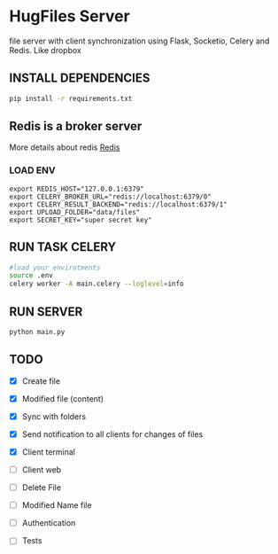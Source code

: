 # HugFiles Server
file server with client synchronization using Flask, Socketio, Celery and Redis. Like dropbox

## INSTALL DEPENDENCIES
```bash
pip install -r requirements.txt
```

## Redis is a  broker server 
More details about redis [Redis](https://redis.io/)

### LOAD ENV

```env
export REDIS_HOST="127.0.0.1:6379"
export CELERY_BROKER_URL="redis://localhost:6379/0"
export CELERY_RESULT_BACKEND="redis://localhost:6379/1"
export UPLOAD_FOLDER="data/files"
export SECRET_KEY="super secret key"
```

## RUN TASK CELERY 
```bash
#load your envirotments
source .env
celery worker -A main.celery --loglevel=info
```

## RUN SERVER 
```bash
python main.py 
```

## TODO
- [x] Create file
- [x] Modified file (content)
- [x] Sync with folders
- [x] Send notification to all clients for changes of files
- [x] Client terminal 
- [ ] Client web
- [ ] Delete File 
- [ ] Modified Name file
- [ ] Authentication
- [ ] Tests

